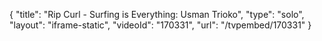 {
    "title": "Rip Curl - Surfing is Everything: Usman Trioko",
    "type": "solo",
    "layout": "iframe-static",
    "videoId": "170331",
    "url": "\/tvpembed\/170331"
}